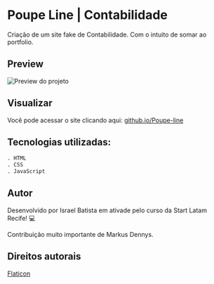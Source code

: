 # Poupe Line | Contabilidade

Criação de um site fake de Contabilidade. Com o intuito de somar ao portfolio.

## Preview

![Preview do projeto](https://cdn.glitch.com/b85c01f9-3126-47c3-a289-81360a75a317%2Fpreview_poupe%20line.png?v=1598400542771)

## Visualizar

Você pode acessar o site clicando aqui: [github.io/Poupe-line](https://israelfer.github.io/Poupe-line)

## Tecnologias utilizadas:

```python
. HTML
. CSS
. JavaScript
```

## Autor
Desenvolvido por Israel Batista em ativade pelo curso da Start Latam Recife! 💻

Contribuição muito importante de Markus Dennys.

## Direitos autorais
[Flaticon](https://www.flaticon.com/br/)